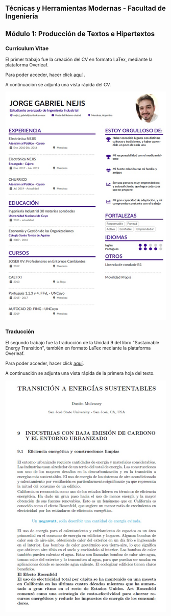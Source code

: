 ## Técnicas y Herramientas Modernas - Facultad de Ingeniería
## Módulo 1: Producción de Textos e Hipertextos
### Currículum Vitae

El primer trabajo fue la creación del CV en formato LaTex, mediante la plataforma Overleaf.

Para poder acceder, hacer click [aquí](https://github.com/GabrielNejis/GabrielNejis/tree/main/CV) .

A continuación se adjunta una vista rápida del CV.

![](CVgabi.jpg)

### Traducción

El segundo trabajo fue la traducción de la Unidad 9 del libro "Sustainable Energy Transition", también en formato LaTex mediante la plataforma Overleaf.

Para poder acceder, hacer click [aquí](https://github.com/GabrielNejis/GabrielNejis/tree/main/Traducci%C3%B3n).

A continuación se adjunta una vista rápida de la primera hoja del texto.

![](TraducciónU9.jpg)


